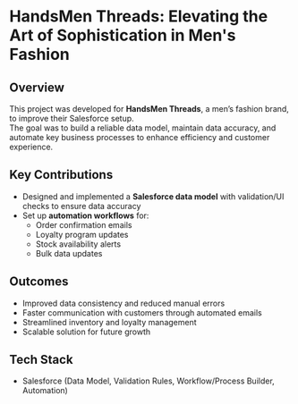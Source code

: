 # HandsMen Threads: Elevating the Art of Sophistication in Men's Fashion

## Overview  
This project was developed for **HandsMen Threads**, a men’s fashion brand, to improve their Salesforce setup.  
The goal was to build a reliable data model, maintain data accuracy, and automate key business processes to enhance efficiency and customer experience.  

## Key Contributions  
- Designed and implemented a **Salesforce data model** with validation/UI checks to ensure data accuracy  
- Set up **automation workflows** for:  
  - Order confirmation emails  
  - Loyalty program updates  
  - Stock availability alerts  
  - Bulk data updates  

## Outcomes  
- Improved data consistency and reduced manual errors  
- Faster communication with customers through automated emails  
- Streamlined inventory and loyalty management  
- Scalable solution for future growth  

## Tech Stack  
- Salesforce (Data Model, Validation Rules, Workflow/Process Builder, Automation)  

